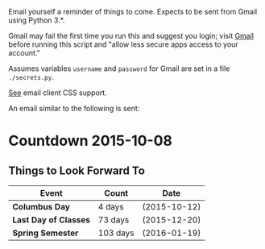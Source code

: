 Email yourself a reminder of things to come. Expects to be sent from
Gmail using Python 3.*.

Gmail may fail the first time you run this and suggest you login;
visit [Gmail](https://support.google.com/mail/answer/78754)
before running this script and "allow less secure apps access to
your account."

Assumes variables `username` and `password` for Gmail are set in a
file `./secrets.py`.

[See](https://www.campaignmonitor.com/css/) email client CSS support.

An email similar to the following is sent:

# Countdown 2015-10-08

## Things to Look Forward To

Event | Count | Date 
----- | ------|-----
**Columbus Day** | 4 days | (2015-10-12)
**Last Day of Classes** | 73 days | (2015-12-20)
**Spring Semester** | 103 days | (2016-01-19)

